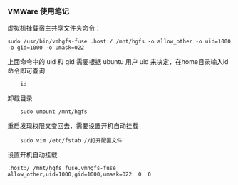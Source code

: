 
### VMWare 使用笔记

虚拟机挂载宿主共享文件夹命令：
```
sudo /usr/bin/vmhgfs-fuse .host:/ /mnt/hgfs -o allow_other -o uid=1000 -o gid=1000 -o umask=022
```

上面命令中的 uid 和 gid 需要根据 ubuntu 用户 uid 来决定，在home目录输入id 命令即可查询
```
    id
```

卸载目录
```
    sudo umount /mnt/hgfs
```

重启发现权限又变回去，需要设置开机自动挂载
```
    sudo vim /etc/fstab //打开配置文件
```

设置开机自动挂载
```
.host:/ /mnt/hgfs fuse.vmhgfs-fuse allow_other,uid=1000,gid=1000,umask=022  0  0
```